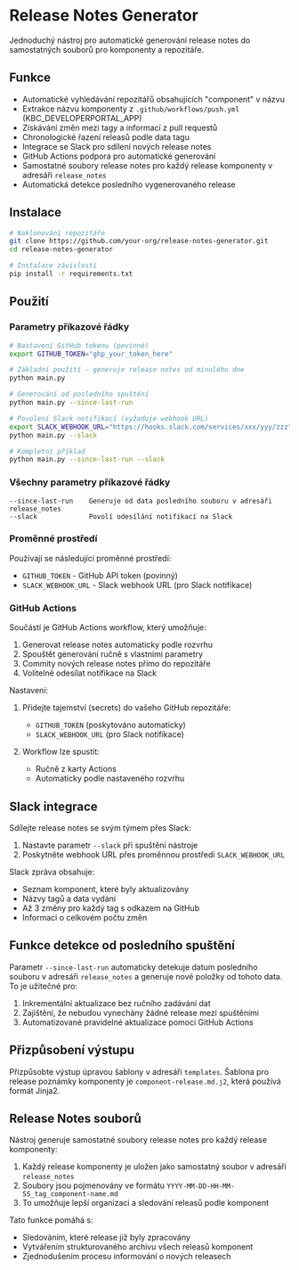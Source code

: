 # Release Notes Generator

Jednoduchý nástroj pro automatické generování release notes do samostatných souborů pro komponenty a repozitáře.

## Funkce

- Automatické vyhledávání repozitářů obsahujících "component" v názvu
- Extrakce názvu komponenty z `.github/workflows/push.yml` (KBC_DEVELOPERPORTAL_APP)
- Získávání změn mezi tagy a informací z pull requestů
- Chronologické řazení releasů podle data tagu
- Integrace se Slack pro sdílení nových release notes
- GitHub Actions podpora pro automatické generování
- Samostatné soubory release notes pro každý release komponenty v adresáři `release_notes`
- Automatická detekce posledního vygenerovaného release

## Instalace

```bash
# Naklonování repozitáře
git clone https://github.com/your-org/release-notes-generator.git
cd release-notes-generator

# Instalace závislostí
pip install -r requirements.txt
```

## Použití

### Parametry příkazové řádky

```bash
# Nastavení GitHub tokenu (povinné)
export GITHUB_TOKEN="ghp_your_token_here"

# Základní použití - generuje release notes od minulého dne
python main.py

# Generování od posledního spuštění
python main.py --since-last-run

# Povolení Slack notifikací (vyžaduje webhook URL)
export SLACK_WEBHOOK_URL="https://hooks.slack.com/services/xxx/yyy/zzz"
python main.py --slack

# Kompletní příklad
python main.py --since-last-run --slack
```

### Všechny parametry příkazové řádky

```
--since-last-run    Generuje od data posledního souboru v adresáři release_notes
--slack             Povolí odesílání notifikací na Slack
```

### Proměnné prostředí

Používají se následující proměnné prostředí:

- `GITHUB_TOKEN` - GitHub API token (povinný)
- `SLACK_WEBHOOK_URL` - Slack webhook URL (pro Slack notifikace)

### GitHub Actions

Součástí je GitHub Actions workflow, který umožňuje:

1. Generovat release notes automaticky podle rozvrhu
2. Spouštět generování ručně s vlastními parametry
3. Commity nových release notes přímo do repozitáře
4. Volitelně odesílat notifikace na Slack

Nastavení:

1. Přidejte tajemství (secrets) do vašeho GitHub repozitáře:
   - `GITHUB_TOKEN` (poskytováno automaticky)
   - `SLACK_WEBHOOK_URL` (pro Slack notifikace)

2. Workflow lze spustit:
   - Ručně z karty Actions
   - Automaticky podle nastaveného rozvrhu

## Slack integrace

Sdílejte release notes se svým týmem přes Slack:

1. Nastavte parametr `--slack` při spuštění nástroje
2. Poskytněte webhook URL přes proměnnou prostředí `SLACK_WEBHOOK_URL`

Slack zpráva obsahuje:
- Seznam komponent, které byly aktualizovány
- Názvy tagů a data vydání
- Až 3 změny pro každý tag s odkazem na GitHub
- Informaci o celkovém počtu změn

## Funkce detekce od posledního spuštění

Parametr `--since-last-run` automaticky detekuje datum posledního souboru v adresáři `release_notes` a generuje nové položky od tohoto data. To je užitečné pro:

1. Inkrementální aktualizace bez ručního zadávání dat
2. Zajištění, že nebudou vynechány žádné release mezi spuštěními
3. Automatizované pravidelné aktualizace pomocí GitHub Actions

## Přizpůsobení výstupu

Přizpůsobte výstup úpravou šablony v adresáři `templates`. Šablona pro release poznámky komponenty je `component-release.md.j2`, která používá formát Jinja2.

## Release Notes souborů

Nástroj generuje samostatné soubory release notes pro každý release komponenty:

1. Každý release komponenty je uložen jako samostatný soubor v adresáři `release_notes`
2. Soubory jsou pojmenovány ve formátu `YYYY-MM-DD-HH-MM-SS_tag_component-name.md`
3. To umožňuje lepší organizaci a sledování releasů podle komponent

Tato funkce pomáhá s:
- Sledováním, které release již byly zpracovány
- Vytvářením strukturovaného archivu všech releasů komponent
- Zjednodušením procesu informování o nových releasech 